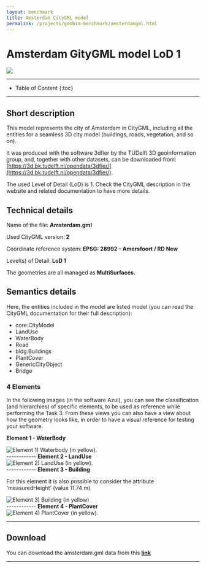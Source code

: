 ```yaml
---
layout: benchmark
title: Amsterdam CityGML model
permalink: /projects/geobim-benchmark/amsterdamgml.html
---
```


<h1>Amsterdam GityGML model LoD 1</h1>

<div class="row">
  <div class="col-sm-12 col-xs-12"><img class="img-responsive" src="{{ "/projects/geobim-benchmark/img/amsterdam-1.gif" }}" style="max-height: 500px"></div>
</div>

- - -

* Table of Content
{:toc}

- - -

## Short description

This model represents the city of Amsterdam in CityGML, including all the entities for a seamless 3D city model (buildings, roads, vegetation, and so on).

It was produced with the software 3dfier by the TUDelft 3D geoinformation group, and, together with other datasets, can be downloaded from: [https://3d.bk.tudelft.nl/opendata/3dfier/](https://3d.bk.tudelft.nl/opendata/3dfier/).

The used Level of Detail (LoD) is 1. Check the CityGML description in the website and related documentation to have more details.


## Technical details

Name of the file: <strong>Amsterdam.gml</strong>

Used CityGML version:<strong> 2</strong>

Coordinate reference system:<strong> EPSG: 28992 – Amersfoort / RD New</strong>

Level(s) of Detail: <strong>LoD 1</strong>

The geometries are all managed as<strong> MultiSurfaces.</strong>


## Semantics details

Here, the entities included in the model are listed model (you can read the CityGML documentation for their full description):

* core:CityModel
* LandUse
* WaterBody
* Road
* bldg:Buildings
* PlantCover
* GenericCityObject
* Bridge

### 4 Elements

In the following images (in the software Azul), you can see the classification (and hierarchies) of specific elements, to be used as reference while performing the Task 3.
From these views you can also have a view about how the geometry looks like, in order to have a visual reference for testing your software.

<strong> Element 1 - WaterBody</strong>
<div class="row">
	<img class="img-responsive" src="{{ "/projects/geobim-benchmark/img/amsterdam-Fig2.gif" }}" title="Element 1)	Waterbody (in yellow)." >
</div>
------------
<strong> Element 2 - LandUse</strong>
<div class="row">
	<img class="img-responsive" src="{{ "/projects/geobim-benchmark/img/amsterdam-Fig3.gif" }}" title="Element 2)	LandUse (in yellow)." >
</div>
------------
<strong> Element 3 - Building</strong>

For this element it is also possible to consider the attribute 'measuredHeight' (value 11.74 m)
<div class="row">
	<img class="img-responsive" src="{{ "/projects/geobim-benchmark/img/amsterdam-Fig4.gif" }}" title="Element 3)	Building (in yellow)" >
</div>
------------
<strong> Element 4 - PlantCover</strong>
<div class="row">
	<img class="img-responsive" src="{{ "/projects/geobim-benchmark/img/amsterdam-Fig5.gif" }}" title="Element 4)	PlantCover (in yellow)." >
</div>

--------------------------
## Download

You can download the amsterdam.gml data from this [**link**](https://www.dropbox.com/s/fw9m8r1chhscarq/amsterdam.gml?dl=0)
 - - -
